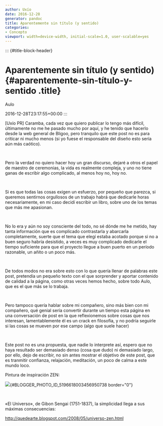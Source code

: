 ```yaml
---
author: Uxío
date: 2016-12-28
generator: pandoc
title: Aparentemente sin título (y sentido)
categories:
- Concepto
viewport: width=device-width, initial-scale=1.0, user-scalable=yes
---
```


::: {#title-block-header}
# Aparentemente sin título (y sentido) {#aparentemente-sin-título-y-sentido .title}

Aulo

2016-12-28T23:17:55+00:00
:::

\[Uxío PR\] Caramba, cada vez que quiero publicar lo tengo más difícil,
últimamente no me he pasado mucho por aquí, y he tenido que hacerlo
desde la web general de Bligoo, pero tranquilo que este post no es para
criticar ni mucho menos (si yo fuese el responsable del diseño esto
sería aún más caótico).

 

Pero la verdad no quiero hacer hoy un gran discurso, dejaré a otros el
papel de maestro de ceremonias, la vida es realmente compleja, y uno no
tiene ganas de escribir algo complicado, al menos hoy no, hoy no.

 

Si es que todas las cosas exigen un esfuerzo, por pequeño que parezca,
si queremos sentirnos orgullosos de un trabajo habrá que dedicarle horas
necesariamente, en mi caso decidí escribir un libro, sobre uno de los
temas que más me apasionan.

 

No lo era y aún no soy consciente del todo, no sé dónde me he metido,
hay tanta información que es complicado contrastarla y abarcarla
completamente, suerte que el tema que elegí estaba acotado porque si no
a buen seguro habría desistido, a veces es muy complicado dedicarle el
tiempo suficiente para que el proyecto llegue a buen puerto en un
período razonable, un añito o un poco más.

 

De todos modos no era sobre esto con lo que quería llenar de palabras
este post, pretendía un pequeño texto con el que sorprender y aportar
contenido de calidad a la página, como otras veces hemos hecho, sobre
todo Aulo, que es el que más se lo trabaja.

 

Pero tampoco quería hablar sobre mi compañero, sino más bien con mi
compañero, qué genial sería convertir durante un tiempo esta página en
una conversación de post en la que reflexionemos sobre cosas que nos
interesan, lamentablemente él es un crack en filosofía, y no podría
seguirle si las cosas se mueven por ese campo (algo que suele hacer)

 

Este post no es una propuesta, que nadie lo interprete así, espero que
no haya resultado ser demasiado denso (cosa que dudo) ni demasiado
largo, por ello, dejo de escribir, no sin antes mostrar el objetivo de
este post, que es tranmitir confianza, relajación, meditación, un poco
de calma a este mundo loco.

Pintura de inspiración ZEN:

![](http://bp1.blogger.com/_wxhFb5qnSeU/SB4YipFzgdI/AAAAAAAAAFs/bvkw5AyOWqQ/s320/sengai.jpg){#BLOGGER_PHOTO_ID_5196618003456950738
border="0"}

 

«El Universo», de Gibon Sengai (1751-1837), la simplicidad llega a sus
máximas consecuencias:

<http://quedearte.blogspot.com/2008/05/universo-zen.html>

